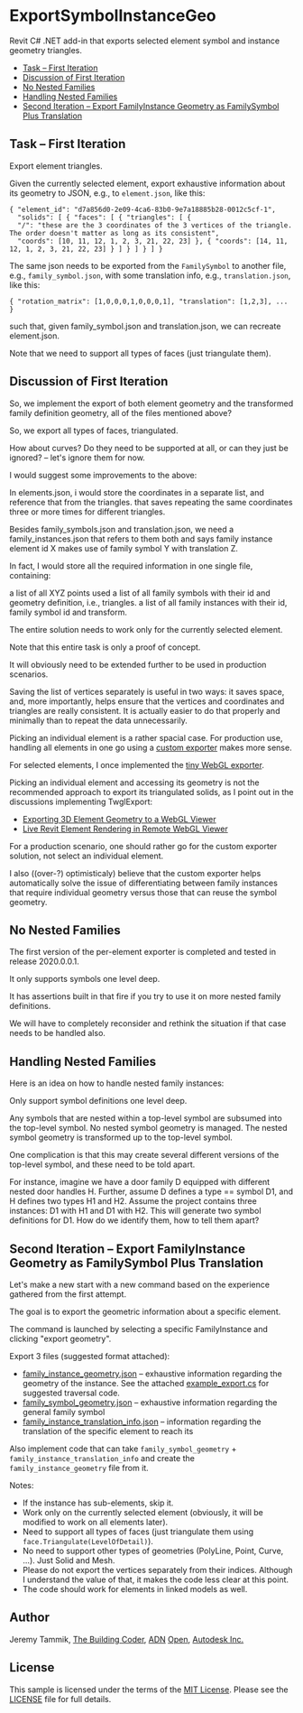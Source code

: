 # ExportSymbolInstanceGeo

Revit C# .NET add-in that exports selected element symbol and instance geometry triangles.

- [Task &ndash; First Iteration](#1.1)
- [Discussion of First Iteration](#1.2)
- [No Nested Families](#1.3)
- [Handling Nested Families](#1.4)
- [Second Iteration &ndash; Export FamilyInstance Geometry as FamilySymbol Plus Translation](#2)


## <a name="1.1"></a>Task &ndash; First Iteration

Export element triangles.

Given the currently selected element, export exhaustive information about its geometry to JSON, e.g., to `element.json`, like this:

```
{ "element_id": "d7a856d0-2e09-4ca6-83b0-9e7a18885b28-0012c5cf-1",
  "solids": [ { "faces": [ { "triangles": [ {
  "/": "these are the 3 coordinates of the 3 vertices of the triangle. The order doesn't matter as long as its consistent",
  "coords": [10, 11, 12, 1, 2, 3, 21, 22, 23] }, { "coords": [14, 11, 12, 1, 2, 3, 21, 22, 23] } ] } ] } ] }
```

The same json needs to be exported from the `FamilySymbol` to another file, e.g., `family_symbol.json`, with some translation info, e.g., `translation.json`, like this:

```
{ "rotation_matrix": [1,0,0,0,1,0,0,0,1], "translation": [1,2,3], ... }
```

such that, given family_symbol.json and translation.json, we can recreate element.json.

Note that we need to support all types of faces (just triangulate them).

## <a name="1.2"></a>Discussion of First Iteration

So, we implement the export of both element geometry and the transformed family definition geometry, all of the files mentioned above?

So, we export all types of faces, triangulated.

How about curves? Do they need to be supported at all, or can they just be ignored? &ndash; let's ignore them for now.

I would suggest some improvements to the above:

In elements.json, i would store the coordinates in a separate list, and reference that from the triangles. that saves repeating the same coordinates three or more times for different triangles.

Besides family_symbols.json and translation.json, we need a family_instances.json that refers to them both and says family instance element id X makes use of family symbol Y with translation Z.

In fact, I would store all the required information in one single file, containing:

a list of all XYZ points used
a list of all family symbols with their id and geometry definition, i.e., triangles.
a list of all family instances with their id, family symbol id and transform.

The entire solution needs to work only for the currently selected element.

Note that this entire task is only a proof of concept.

It will obviously need to be extended further to be used in production scenarios.

Saving the list of vertices separately is useful in two ways: it saves space, and, more importantly, helps ensure that the vertices and coordinates and triangles are really consistent.
It is actually easier to do that properly and minimally than to repeat the data unnecessarily.

Picking an individual element is a rather spacial case.
For production use, handling all elements in one go using
a [custom exporter](https://thebuildingcoder.typepad.com/blog/about-the-author.html#5.1) makes more sense.

For selected elements, I once implemented
the [tiny WebGL exporter](https://github.com/jeremytammik/TwglExport).

Picking an individual element and accessing its geometry is not the recommended approach to export its triangulated solids, as I point out in the discussions implementing TwglExport:

- [Exporting 3D Element Geometry to a WebGL Viewer](https://thebuildingcoder.typepad.com/blog/2015/04/exporting-3d-element-geometry-to-a-webgl-viewer.html)
- [Live Revit Element Rendering in Remote WebGL Viewer](https://thebuildingcoder.typepad.com/blog/2015/04/live-revit-element-rendering-in-remote-webgl-viewer.html)

For a production scenario, one should rather go for the custom exporter solution, not select an individual element.

I also ((over-?) optimisticaly) believe that the custom exporter helps automatically solve the issue of differentiating between family instances that require individual geometry versus those that can reuse the symbol geometry.


## <a name="1.3"></a>No Nested Families

The first version of the per-element exporter is completed and tested in release 2020.0.0.1.

It only supports symbols one level deep.

It has assertions built in that fire if you try to use it on more nested family definitions.

We will have to completely reconsider and rethink the situation if that case needs to be handled also.

## <a name="1.4"></a>Handling Nested Families

Here is an idea on how to handle nested family instances:

Only support symbol definitions one level deep.

Any symbols that are nested within a top-level symbol are subsumed into the top-level symbol.
No nested symbol geometry is managed.
The nested symbol geometry is transformed up to the top-level symbol.

One complication is that this may create several different versions of the top-level symbol, and these need to be told apart.

For instance, imagine we have a door family D equipped with different nested door handles H.
Further, assume D defines a type == symbol D1, and H defines two types H1 and H2.
Assume the project contains three instances: D1 with H1 and D1 with H2.
This will generate two symbol definitions for D1.
How do we identify them, how to tell them apart?


## <a name="2"></a>Second Iteration &ndash; Export FamilyInstance Geometry as FamilySymbol Plus Translation

Let's make a new start with a new command based on the experience gathered from the first attempt.

The goal is to export the geometric information about a specific element.

The command is launched by selecting a specific FamilyInstance and clicking "export geometry".

Export 3 files (suggested format attached):

- [family_instance_geometry.json](example/family_instance_geometry.json) &ndash;
exhaustive information regarding the geometry of the instance. See the attached
[example_export.cs](example/example_export.cs) for suggested traversal code. 
- [family_symbol_geometry.json](example/family_symbol_geometry.json) &ndash;
exhaustive information regarding the general family symbol
- [family_instance_translation_info.json](example/family_instance_translation_info.json) &ndash;
information regarding the translation of the specific element to reach its

Also implement code that can take `family_symbol_geometry` + `family_instance_translation_info` and create the `family_instance_geometry` file from it.

Notes:

- If the instance has sub-elements, skip it.
- Work only on the currently selected element (obviously, it will be modified to work on all elements later).
- Need to support all types of faces (just triangulate them using `face.Triangulate(LevelOfDetail)`).
- No need to support other types of geometries (PolyLine, Point, Curve, ...). Just Solid and Mesh.
- Please do not export the vertices separately from their indices. Although I understand the value of that, it makes the code less clear at this point.
- The code should work for elements in linked models as well.


## <a name="author"></a>Author

Jeremy Tammik, [The Building Coder](http://thebuildingcoder.typepad.com), [ADN](http://www.autodesk.com/adn) [Open](http://www.autodesk.com/adnopen), [Autodesk Inc.](http://www.autodesk.com)


## <a name="license"></a>License

This sample is licensed under the terms of the [MIT License](http://opensource.org/licenses/MIT).
Please see the [LICENSE](LICENSE) file for full details.


